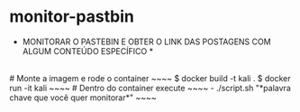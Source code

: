 # monitor-pastbin
* MONITORAR O PASTEBIN E OBTER O LINK DAS POSTAGENS COM ALGUM CONTEÚDO ESPECÍFICO *
<br />
# Monte a imagem e rode o container
~~~~
$ docker build -t kali .
$ docker run -it kali
~~~~
# Dentro do container execute
~~~~
- ./script.sh "*palavra chave que você quer monitorar*"
~~~~
